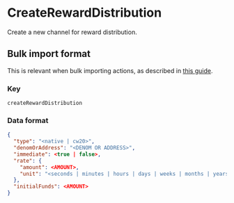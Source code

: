 # CreateRewardDistribution

Create a new channel for reward distribution.

## Bulk import format

This is relevant when bulk importing actions, as described in [this
guide](https://github.com/DA0-DA0/dao-dao-ui/wiki/Bulk-importing-actions).

### Key

`createRewardDistribution`

### Data format

```json
{
  "type": "<native | cw20>",
  "denomOrAddress": "<DENOM OR ADDRESS>",
  "immediate": <true | false>,
  "rate": {
    "amount": <AMOUNT>,
    "unit": "<seconds | minutes | hours | days | weeks | months | years | blocks>"
  },
  "initialFunds": <AMOUNT>
}
```
